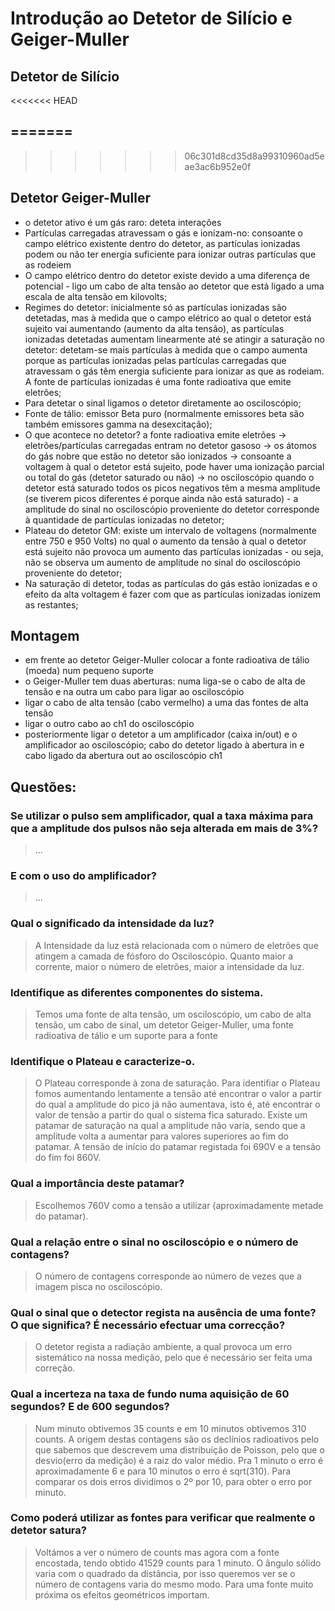 # Introdução ao Detetor de Silício e Geiger-Muller

## Detetor de Silício
<<<<<<< HEAD
 


=======
- 
>>>>>>> 06c301d8cd35d8a99310960ad5eae3ac6b952e0f
## Detetor Geiger-Muller
- o detetor ativo é um gás raro: deteta interações
- Partículas carregadas atravessam o gás e ionizam-no: consoante o campo elétrico existente dentro do detetor, as partículas ionizadas podem 
    ou não ter energia suficiente para ionizar outras partículas que as rodeiem
- O campo elétrico dentro do detetor existe devido a uma diferença de potencial - ligo um cabo de alta tensão ao detetor que está ligado a uma escala de alta tensão em kilovolts;
- Regimes do detetor: inicialmente só as partículas ionizadas são detetadas, mas à medida que o campo elétrico ao qual o detetor está sujeito vai aumentando (aumento da alta tensão), as partículas ionizadas detetadas aumentam linearmente até se atingir a saturação no detetor: detetam-se mais partículas à medida que o campo aumenta porque as partículas ionizadas pelas partículas carregadas que atravessam o gás têm energia suficiente para ionizar as que as rodeiam. A fonte de partículas ionizadas é uma fonte radioativa que emite eletrões; 
- Para detetar o sinal ligamos o detetor diretamente ao osciloscópio;
- Fonte de tálio: emissor Beta puro (normalmente emissores beta são também emissores gamma na desexcitação);
- O que acontece no detetor? a fonte radioativa emite eletrões -> eletrões/partículas carregadas entram no detetor gasoso -> os átomos do gás nobre que estão no detetor são ionizados -> consoante a voltagem à qual o detetor está sujeito, pode haver uma ionização parcial ou total do gás (detetor saturado ou não) -> no osciloscópio quando o detetor está saturado todos os picos negativos têm a mesma amplitude (se tiverem picos diferentes é porque ainda não está saturado) - a amplitude do sinal no osciloscópio proveniente do detetor corresponde à quantidade de partículas ionizadas no detetor;
- Plateau do detetor GM: existe um intervalo de voltagens (normalmente entre 750 e 950 Volts) no qual o aumento da tensão à qual o detetor está sujeito não provoca um aumento das partículas ionizadas - ou seja, não se observa um aumento de amplitude no sinal do osciloscópio proveniente do detetor;
- Na saturação di detetor, todas as partículas do gás estão ionizadas e o efeito da alta voltagem é fazer com que as partículas ionizadas ionizem as restantes;

## Montagem
- em frente ao detetor Geiger-Muller colocar a fonte radioativa de tálio (moeda) num pequeno suporte
- o Geiger-Muller tem duas aberturas: numa liga-se o cabo de alta de tensão e na outra um cabo para ligar ao osciloscópio
- ligar o cabo de alta tensão (cabo vermelho) a uma das fontes de alta tensão 
- ligar o outro cabo ao ch1 do osciloscópio
- posteriormente ligar o detetor a um amplificador (caixa in/out) e o amplificador ao osciloscópio; cabo do detetor ligado 
     à abertura in e cabo ligado da abertura out ao osciloscópio ch1

## Questões: 
### Se utilizar o pulso sem amplificador, qual a taxa máxima para que a amplitude dos pulsos não seja alterada em mais de 3%?
> ...
### E com o uso do amplificador?
> ...

### Qual o significado da intensidade da luz? 
> A Intensidade da luz está relacionada com o número de eletrões que atingem a camada de fósforo do Osciloscópio. Quanto maior a corrente, maior o número de eletrões, maior a intensidade da luz.

### Identifique as diferentes componentes do sistema. 
> Temos uma fonte de alta tensão, um osciloscópio, um cabo de alta tensão, um cabo de sinal, um detetor Geiger-Muller, 
      uma fonte radioativa de tálio e um suporte para a fonte
### Identifique o Plateau e caracterize-o.
> O Plateau corresponde à zona de saturação. Para identifiar o Plateau fomos aumentando lentamente a tensão até encontrar o valor a partir do qual a amplitude do pico já não aumentava, isto é, até encontrar o valor de tensão a partir do qual o sistema fica saturado. Existe um patamar de saturação na qual a amplitude não varia, sendo que a amplitude  volta a aumentar para valores superiores ao fim do patamar. A tensão de início do patamar registada foi 690V e a tensão do fim foi 860V.

### Qual a importância deste patamar?
> Escolhemos 760V como a tensão a utilizar (aproximadamente metade do patamar). 

### Qual a relação entre o sinal no osciloscópio e o número de contagens?
> O número de contagens corresponde ao número de vezes que a imagem pisca no osciloscópio.

### Qual o sinal que o detector regista na ausência de uma fonte? O que significa? É necessário efectuar uma correcção?
> O detetor regista a radiação ambiente, a qual provoca um erro sistemático na nossa medição, pelo que é necessário ser feita uma correção.

### Qual a incerteza na taxa de fundo numa aquisição de 60 segundos? E de 600 segundos?
> Num minuto obtivemos 35 counts e em 10 minutos obtivemos 310 counts. A origem destas contagens são os declínios radioativos pelo que sabemos que descrevem uma distribuição de Poisson, pelo que o desvio(erro da medição) é a raiz do valor médio. Pra 1 minuto o erro é aproximadamente 6 e para 10 minutos o erro é sqrt(310). Para comparar os dois erros dividimos o 2º por 10, para obter o erro por minuto.

### Como poderá utilizar as fontes para verificar que realmente o detetor satura?
> Voltámos a ver o número de counts mas agora com a fonte encostada, tendo obtido 41529 counts para 1 minuto. O ângulo sólido varia com o quadrado da distância, por isso queremos ver se o número de contagens varia do mesmo modo. Para uma fonte muito próxima os efeitos geométricos importam.